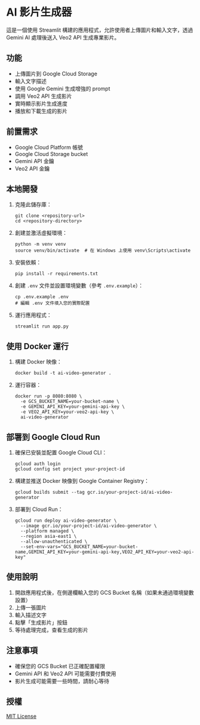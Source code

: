 # AI 影片生成器

這是一個使用 Streamlit 構建的應用程式，允許使用者上傳圖片和輸入文字，透過 Gemini AI 處理後送入 Veo2 API 生成專業影片。

## 功能

- 上傳圖片到 Google Cloud Storage
- 輸入文字描述
- 使用 Google Gemini 生成增強的 prompt
- 調用 Veo2 API 生成影片
- 實時顯示影片生成進度
- 播放和下載生成的影片

## 前置需求

- Google Cloud Platform 帳號
- Google Cloud Storage bucket
- Gemini API 金鑰
- Veo2 API 金鑰

## 本地開發

1. 克隆此儲存庫：
   ```
   git clone <repository-url>
   cd <repository-directory>
   ```

2. 創建並激活虛擬環境：
   ```
   python -m venv venv
   source venv/bin/activate  # 在 Windows 上使用 venv\Scripts\activate
   ```

3. 安裝依賴：
   ```
   pip install -r requirements.txt
   ```

4. 創建 `.env` 文件並設置環境變數（參考 `.env.example`）：
   ```
   cp .env.example .env
   # 編輯 .env 文件填入您的實際配置
   ```

5. 運行應用程式：
   ```
   streamlit run app.py
   ```

## 使用 Docker 運行

1. 構建 Docker 映像：
   ```
   docker build -t ai-video-generator .
   ```

2. 運行容器：
   ```
   docker run -p 8080:8080 \
     -e GCS_BUCKET_NAME=your-bucket-name \
     -e GEMINI_API_KEY=your-gemini-api-key \
     -e VEO2_API_KEY=your-veo2-api-key \
     ai-video-generator
   ```

## 部署到 Google Cloud Run

1. 確保已安裝並配置 Google Cloud CLI：
   ```
   gcloud auth login
   gcloud config set project your-project-id
   ```

2. 構建並推送 Docker 映像到 Google Container Registry：
   ```
   gcloud builds submit --tag gcr.io/your-project-id/ai-video-generator
   ```

3. 部署到 Cloud Run：
   ```
   gcloud run deploy ai-video-generator \
     --image gcr.io/your-project-id/ai-video-generator \
     --platform managed \
     --region asia-east1 \
     --allow-unauthenticated \
     --set-env-vars="GCS_BUCKET_NAME=your-bucket-name,GEMINI_API_KEY=your-gemini-api-key,VEO2_API_KEY=your-veo2-api-key"
   ```

## 使用說明

1. 開啟應用程式後，在側邊欄輸入您的 GCS Bucket 名稱（如果未通過環境變數設置）
2. 上傳一張圖片
3. 輸入描述文字
4. 點擊「生成影片」按鈕
5. 等待處理完成，查看生成的影片

## 注意事項

- 確保您的 GCS Bucket 已正確配置權限
- Gemini API 和 Veo2 API 可能需要付費使用
- 影片生成可能需要一些時間，請耐心等待

## 授權

[MIT License](LICENSE)
